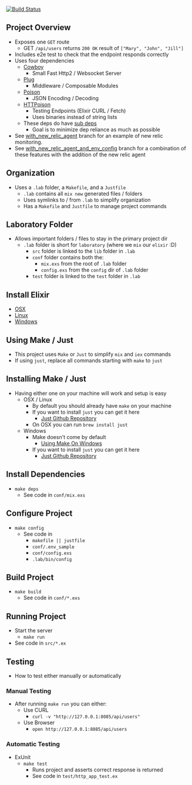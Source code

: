 [![Build Status](https://travis-ci.org/afaur/elixir-plug-api.svg?branch=master)](https://travis-ci.org/afaur/elixir-plug-api)

## Project Overview
  - Exposes one `GET` route
    - GET `/api/users` returns `200 OK` result of `["Mary", "John", "Jill"]`
  - Includes e2e test to check that the endpoint responds correctly
  - Uses four dependencies
    - [Cowboy](https://github.com/ninenines/cowboy)
      - Small Fast Http2 / Websocket Server
    - [Plug](https://github.com/elixir-plug/plug)
      - Middleware / Composable Modules 
    - [Poison](https://github.com/devinus/poison)
      - JSON Encoding / Decoding
    - [HTTPoison](https://github.com/edgurgel/httpoison)
      - Testing Endpoints (Elixir CURL / Fetch)
      - Uses binaries instead of string lists
    - These deps do have [sub deps](https://github.com/afaur/elixir-plug-api/blob/master/.lab/mix.lock)
      - Goal is to minimize dep reliance as much as possible
  - See [with_new_relic_agent](https://github.com/afaur/elixir-plug-api/tree/with_new_relic_agent)
    branch for an example of new relic monitoring.
  - See [with_new_relic_agent_and_env_config](https://github.com/afaur/elixir-plug-api/tree/with_new_relic_agent_and_env_config)
    branch for a combination of these features with the addition of the new relic agent

## Organization
  - Uses a `.lab` folder, a `Makefile`, and a `Justfile`
    - `.lab` contains all `mix new` generated files / folders
    - Uses symlinks to / from `.lab` to simplify organization
    - Has a `Makefile` and `Justfile` to manage project commands

## Laboratory Folder
  - Allows important folders / files to stay in the primary project dir
    - `.lab` folder is short for `laboratory` (where we `mix` our `elixir` :D)
      - `src` folder is linked to the `lib` folder in `.lab`
      - `conf` folder contains both the:
        - `mix.exs` from the root of `.lab` folder
        - `config.exs` from the `config` dir of `.lab` folder
      - `test` folder is linked to the `test` folder in `.lab`

## Install Elixir
  - [OSX](https://elixir-lang.org/install.html#mac-os-x)
  - [Linux](https://elixir-lang.org/install.html#unix-and-unix-like)
  - [Windows](https://elixir-lang.org/install.html#windows)

## Using Make / Just
  - This project uses `Make` or `Just` to simplify `mix` and `iex` commands
  - If using `just`, replace all commands starting with `make` to `just`

## Installing Make / Just
  - Having either one on your machine will work and setup is easy
    - OSX / Linux
      - By default you should already have `make` on your machine
      - If you want to install `just` you can get it here
        - [Just Github Repository](https://github.com/casey/just)
      - On OSX you can run `brew install just`
    - Windows
      - Make doesn't come by default 
        - [Using Make On Windows](https://stackoverflow.com/questions/12881854/how-to-use-gnu-make-on-windows)
      - If you want to install `just` you can get it here
        - [Just Github Repository](https://github.com/casey/just)

## Install Dependencies
  - `make deps`
    - See code in `conf/mix.exs`

## Configure Project
  - `make config`
    - See code in
      - `makefile || justfile`
      - `conf/.env_sample`
      - `conf/config.exs`
      - `.lab/bin/config`

## Build Project
  - `make build`
    - See code in `conf/*.exs`

## Running Project
  - Start the server
    - `make run`
  - See code in `src/*.ex`

## Testing
  - How to test either manually or automatically
  ### Manual Testing
  - After running `make run` you can either:
    - Use CURL
      - `curl -v "http://127.0.0.1:8085/api/users"`
    - Use Browser
      - `open http://127.0.0.1:8085/api/users`
  ### Automatic Testing
  - ExUnit
    - `make test`
      - Runs project and asserts correct response is returned
      - See code in `test/http_app_test.ex`
